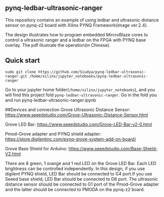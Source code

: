 ## pynq-ledbar-ultrasonic-ranger
This repository contains an example of using ledbar and ultrasonic distance sensor on pynq-z2 board with Xilinx PYNQ Framework(image ver.2.4).

The design illustrates how to program embedded MircroBlaze cores to control a ultrasonic ranger and a ledbar on the FPGA with PYNQ base overlay. The pdf illustrate the operation(in Chinese).

## Quick start
```
sudo git clone https://github.com/Siudya/pynq-ledbar-ultrasonic-ranger.git /home/xilinx/jupyter_notebooks/pynq-ledbar-ultrasonic-ranger
```
Go to your jupyter home folder(`/home/xilinx/jupyter_notebooks`), and you will find this project fold `pynq-ledbar-ultrasonic-ranger`. Go in the fold you and run pynq-ledbar-ultrasonic-ranger.ipynb

##Devices and connection
Grove Ultrasonic Distance Sensor: https://www.seeedstudio.com/Grove-Ultrasonic-Distance-Sensor.html

Grove LED Bar: https://www.seeedstudio.com/Grove-LED-Bar-v2-0.html

Pmod-Grove adapter and PYNQ shield adapter: https://store.digilentinc.com/pynq-grove-system-add-on-board/

Grove Base Shield for Arduino: https://www.seeedstudio.com/Base-Shield-V2.html

There are 8 green, 1 orange and 1 red LED on the Grove LED Bar. Each LED brightness can be controlled independently.
In this design, if you use digilent PYNQ shield, LED Bar should be connected to G4 port.If you use Seeed base shield, LED Bar should be connected to D6 port.
The ultrasonic distance sensor should be connected to G1 port of the Pmod-Grove adapter and the latter should be connected to PMODA on the pynq-z2 board.

